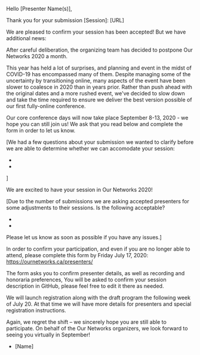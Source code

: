 Hello [Presenter Name(s)],

Thank you for your submission [Session]: [URL]

We are pleased to confirm your session has been accepted! But we have additional news:

After careful deliberation, the organizing team has decided to postpone Our Networks 2020 a month.

This year has held a lot of surprises, and planning and event in the midst of COVID-19 has encompassed many of them. Despite managing some of the uncertainty by transitioning online, many aspects of the event have been slower to coalesce in 2020 than in years prior. Rather than push ahead with the original dates and a more rushed event, we've decided to slow down and take the time required to ensure we deliver the best version possible of our first fully-online conference.

Our core conference days will now take place September 8-13, 2020 - we hope you can still join us! We ask that you read below and complete the form in order to let us know.


[We had a few questions about your submission we wanted to clarify before we are able to determine whether we can accomodate your session:

-
-

]

We are excited to have your session in Our Networks 2020! 

[Due to the number of submissions we are asking accepted presenters for some adjustments to their sessions. Is the following acceptable?

-
- 


Please let us know as soon as possible if you have any issues.]



In order to confirm your participation, and even if you are no longer able to attend, please complete this form by Friday July 17, 2020: https://ournetworks.ca/presenters/

The form asks you to confirm presenter details, as well as recording and honoraria preferences, You will be asked to confirm your session description in GitHub, please feel free to edit it there as needed.

We will launch registration along with the draft program the following week of July 20. At that time we will have more details for presenters and special registration instructions. 



Again, we regret the shift – we sincerely hope you are still able to participate. On behalf of the Our Networks organizers, we look forward to seeing you virtually in September!

- [Name]


